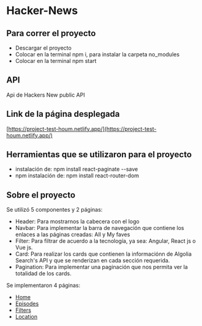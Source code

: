 # Hacker-News

## Para correr el proyecto
- Descargar el proyecto
- Colocar en la terminal npm i, para instalar la carpeta no_modules
- Colocar en la terminal npm start

## API
Api de Hackers New public API

## Link de la página desplegada
[https://project-test-houm.netlify.app/](https://project-test-houm.netlify.app/)

## Herramientas que se utilizaron para el proyecto
- instalación de: npm install react-paginate --save
- npm instalación de: npm install react-router-dom

## Sobre el proyecto
Se utilizó 5 componentes y 2 páginas:
- Header: Para mostrarnos la cabecera con el logo
- Navbar: Para implementar la barra de navegación que contiene los enlaces a las páginas creadas: All y My faves
- Filter: Para filtrar de acuerdo a la tecnología, ya sea: Angular, React js o Vue js.
- Card: Para realizar los cards que contienen la informaciónn de Algolia Search's API y que se renderizan en cada sección requerida.
- Pagination: Para implementar una paginación que nos permita ver la totalidad de los cards.

Se implementaron 4 páginas:
- [Home](https://project-test-houm.netlify.app/)
- [Episodes](https://project-test-houm.netlify.app/episodes)
- [Filters](https://project-test-houm.netlify.app/filters)
- [Location](https://project-test-houm.netlify.app/location)

